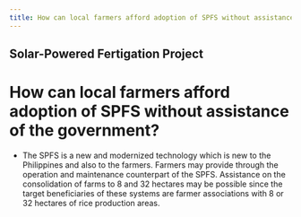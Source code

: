 ```yaml
---
title: How can local farmers afford adoption of SPFS without assistance of the government
---
```


## Solar-Powered Fertigation Project

# How can local farmers afford adoption of SPFS without assistance of the government?


 - The SPFS is a new and modernized technology which is new to the Philippines and also to the farmers. Farmers may provide through the operation and maintenance counterpart of the SPFS. Assistance on the consolidation of farms to 8 and 32 hectares may be possible since the target beneficiaries of these systems are farmer associations with 8 or 32 hectares of rice production areas.
